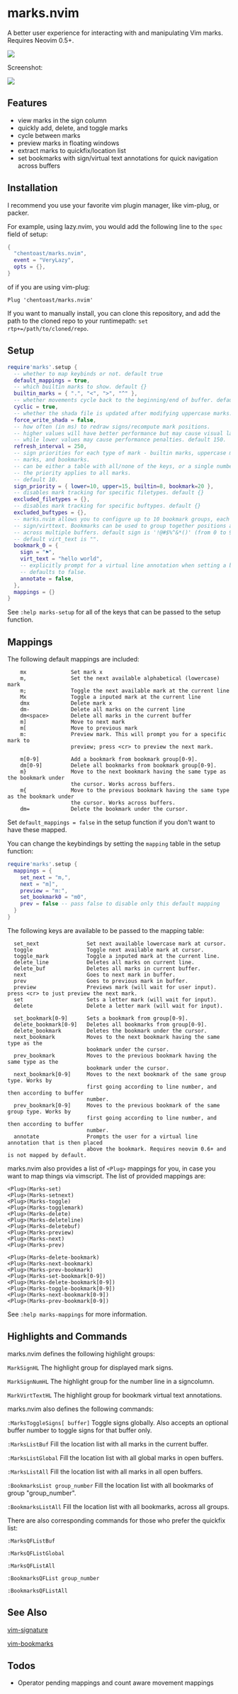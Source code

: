 # marks.nvim
A better user experience for interacting with and manipulating Vim marks.
Requires Neovim 0.5+.

![](../assets/marks-demo.gif)

Screenshot:

![](../assets/demo_screenshot.png)

## Features

- view marks in the sign column
- quickly add, delete, and toggle marks
- cycle between marks
- preview marks in floating windows
- extract marks to quickfix/location list
- set bookmarks with sign/virtual text annotations for quick navigation across buffers

## Installation

I recommend you use your favorite vim plugin manager, like vim-plug, or packer.

For example, using lazy.nvim, you would add the following line to the `spec` field of setup:

```Lua
{
  "chentoast/marks.nvim",
  event = "VeryLazy",
  opts = {},
}
```
of if you are using vim-plug:

`Plug 'chentoast/marks.nvim'`

If you want to manually install, you can clone this repository, and add the path
to the cloned repo to your runtimepath: `set rtp+=/path/to/cloned/repo`.

## Setup

```lua
require'marks'.setup {
  -- whether to map keybinds or not. default true
  default_mappings = true,
  -- which builtin marks to show. default {}
  builtin_marks = { ".", "<", ">", "^" },
  -- whether movements cycle back to the beginning/end of buffer. default true
  cyclic = true,
  -- whether the shada file is updated after modifying uppercase marks. default false
  force_write_shada = false,
  -- how often (in ms) to redraw signs/recompute mark positions. 
  -- higher values will have better performance but may cause visual lag, 
  -- while lower values may cause performance penalties. default 150.
  refresh_interval = 250,
  -- sign priorities for each type of mark - builtin marks, uppercase marks, lowercase
  -- marks, and bookmarks.
  -- can be either a table with all/none of the keys, or a single number, in which case
  -- the priority applies to all marks.
  -- default 10.
  sign_priority = { lower=10, upper=15, builtin=8, bookmark=20 },
  -- disables mark tracking for specific filetypes. default {}
  excluded_filetypes = {},
  -- disables mark tracking for specific buftypes. default {}
  excluded_buftypes = {},
  -- marks.nvim allows you to configure up to 10 bookmark groups, each with its own
  -- sign/virttext. Bookmarks can be used to group together positions and quickly move
  -- across multiple buffers. default sign is '!@#$%^&*()' (from 0 to 9), and
  -- default virt_text is "".
  bookmark_0 = {
    sign = "⚑",
    virt_text = "hello world",
    -- explicitly prompt for a virtual line annotation when setting a bookmark from this group.
    -- defaults to false.
    annotate = false,
  },
  mappings = {}
}
```

See `:help marks-setup` for all of the keys that can be passed to the setup function.

## Mappings

The following default mappings are included:

```
    mx              Set mark x
    m,              Set the next available alphabetical (lowercase) mark
    m;              Toggle the next available mark at the current line
    Mx              Toggle a inputed mark at the current line
    dmx             Delete mark x
    dm-             Delete all marks on the current line
    dm<space>       Delete all marks in the current buffer
    m]              Move to next mark
    m[              Move to previous mark
    m:              Preview mark. This will prompt you for a specific mark to
                    preview; press <cr> to preview the next mark.
                    
    m[0-9]          Add a bookmark from bookmark group[0-9].
    dm[0-9]         Delete all bookmarks from bookmark group[0-9].
    m}              Move to the next bookmark having the same type as the bookmark under
                    the cursor. Works across buffers.
    m{              Move to the previous bookmark having the same type as the bookmark under
                    the cursor. Works across buffers.
    dm=             Delete the bookmark under the cursor.
```

Set `default_mappings = false` in the setup function if you don't want to have these mapped.

You can change the keybindings by setting the `mapping` table in the setup function:

```lua
require'marks'.setup {
  mappings = {
    set_next = "m,",
    next = "m]",
    preview = "m:",
    set_bookmark0 = "m0",
    prev = false -- pass false to disable only this default mapping
  }
}
```

The following keys are available to be passed to the mapping table:

```
  set_next               Set next available lowercase mark at cursor.
  toggle                 Toggle next available mark at cursor.
  toggle_mark            Toggle a inputed mark at the current line.
  delete_line            Deletes all marks on current line.
  delete_buf             Deletes all marks in current buffer.
  next                   Goes to next mark in buffer.
  prev                   Goes to previous mark in buffer.
  preview                Previews mark (will wait for user input). press <cr> to just preview the next mark.
  set                    Sets a letter mark (will wait for input).
  delete                 Delete a letter mark (will wait for input).

  set_bookmark[0-9]      Sets a bookmark from group[0-9].
  delete_bookmark[0-9]   Deletes all bookmarks from group[0-9].
  delete_bookmark        Deletes the bookmark under the cursor.
  next_bookmark          Moves to the next bookmark having the same type as the
                         bookmark under the cursor.
  prev_bookmark          Moves to the previous bookmark having the same type as the
                         bookmark under the cursor.
  next_bookmark[0-9]     Moves to the next bookmark of the same group type. Works by
                         first going according to line number, and then according to buffer
                         number.
  prev_bookmark[0-9]     Moves to the previous bookmark of the same group type. Works by
                         first going according to line number, and then according to buffer
                         number.
  annotate               Prompts the user for a virtual line annotation that is then placed
                         above the bookmark. Requires neovim 0.6+ and is not mapped by default.
```

marks.nvim also provides a list of `<Plug>` mappings for you, in case you want to map things via vimscript. The list of provided mappings are:

```
<Plug>(Marks-set)
<Plug>(Marks-setnext)
<Plug>(Marks-toggle)
<Plug>(Marks-togglemark)
<Plug>(Marks-delete)
<Plug>(Marks-deleteline)
<Plug>(Marks-deletebuf)
<Plug>(Marks-preview)
<Plug>(Marks-next)
<Plug>(Marks-prev)

<Plug>(Marks-delete-bookmark)
<Plug>(Marks-next-bookmark)
<Plug>(Marks-prev-bookmark)
<Plug>(Marks-set-bookmark[0-9])
<Plug>(Marks-delete-bookmark[0-9])
<Plug>(Marks-toggle-bookmark[0-9])
<Plug>(Marks-next-bookmark[0-9])
<Plug>(Marks-prev-bookmark[0-9])
```

See `:help marks-mappings` for more information.

## Highlights and Commands

marks.nvim defines the following highlight groups:

`MarkSignHL` The highlight group for displayed mark signs.

`MarkSignNumHL` The highlight group for the number line in a signcolumn.

`MarkVirtTextHL` The highlight group for bookmark virtual text annotations.

marks.nvim also defines the following commands:

`:MarksToggleSigns[ buffer]` Toggle signs globally. Also accepts an optional
  buffer number to toggle signs for that buffer only.

`:MarksListBuf` Fill the location list with all marks in the current buffer.

`:MarksListGlobal` Fill the location list with all global marks in open buffers.

`:MarksListAll` Fill the location list with all marks in all open buffers.

`:BookmarksList group_number` Fill the location list with all bookmarks of group "group_number".

`:BookmarksListAll` Fill the location list with all bookmarks, across all groups.

There are also corresponding commands for those who prefer the quickfix list:

`:MarksQFListBuf`

`:MarksQFListGlobal`

`:MarksQFListAll`

`:BookmarksQFList group_number`

`:BookmarksQFListAll`

## See Also

[vim-signature](https://github.com/kshenoy/vim-signature)

[vim-bookmarks](https://github.com/MattesGroeger/vim-bookmarks)

## Todos

- Operator pending mappings and count aware movement mappings
